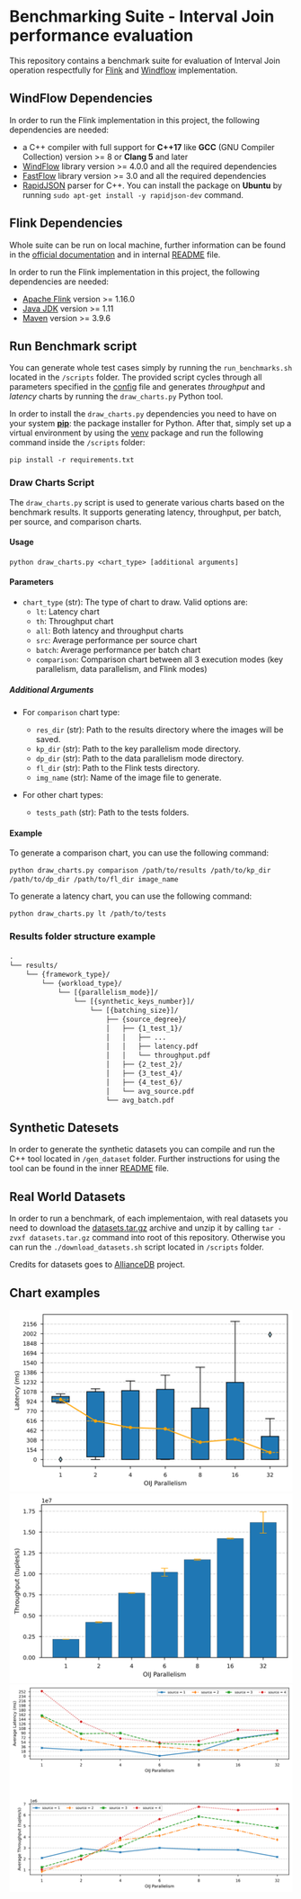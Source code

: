 # Benchmarking Suite - Interval Join performance evaluation

This repository contains a benchmark suite for evaluation of Interval Join operation respectfully for [Flink](https://flink.apache.org/) and [Windflow](https://paragroup.github.io/WindFlow/) implementation.

## WindFlow Dependencies

In order to run the Flink implementation in this project, the following dependencies are needed:
* a C++ compiler with full support for **C++17** like **GCC** (GNU Compiler Collection) version >= 8 or **Clang 5** and later
* [WindFlow](https://github.com/ParaGroup/WindFlow/releases) library version >= 4.0.0 and all the required dependencies
* [FastFlow](https://github.com/fastflow/fastflow/releases) library version >= 3.0 and all the required dependencies
* [RapidJSON](https://rapidjson.org/) parser for C++. You can install the package on **Ubuntu** by running `sudo apt-get install -y rapidjson-dev` command.

## Flink Dependencies

Whole suite can be run on local machine, further information can be found in the [official documentation](https://nightlies.apache.org/flink/flink-docs-release-1.16/docs/dev/dataset/local_execution/) and in internal [README](https://github.com/DropB1t/IntervalJoinBenchmarks/tree/main/flink) file.

In order to run the Flink implementation in this project, the following dependencies are needed:
* [Apache Flink](https://nightlies.apache.org/flink/flink-docs-release-1.16/) version >= 1.16.0
* [Java JDK](https://openjdk.java.net/install/) version >= 1.11
* [Maven](https://maven.apache.org/install.html) version >= 3.9.6

## Run Benchmark script
You can generate whole test cases simply by running the `run_benchmarks.sh` located in the `/scripts` folder. The provided script cycles through all parameters specified in the [config](./scripts/config) file and generates *throughput* and *latency* charts by running the `draw_charts.py` Python tool.

In order to install the `draw_charts.py` dependencies you need to have on your system [**pip**](https://github.com/pypa/pip): the package installer for Python.
After that, simply set up a virtual environment by using the [venv](https://docs.python.org/3/library/venv.html) package and run the following command inside the `/scripts` folder:

```
pip install -r requirements.txt
```

### Draw Charts Script

The `draw_charts.py` script is used to generate various charts based on the benchmark results. It supports generating latency, throughput, per batch, per source, and comparison charts.

#### Usage

```
python draw_charts.py <chart_type> [additional arguments]
```

#### Parameters

- `chart_type` (str): The type of chart to draw. Valid options are:
  - `lt`: Latency chart
  - `th`: Throughput chart
  - `all`: Both latency and throughput charts
  - `src`: Average performance per source chart
  - `batch`: Average performance per batch chart
  - `comparison`: Comparison chart between all 3 execution modes (key parallelism, data parallelism, and Flink modes)

##### Additional Arguments

- For `comparison` chart type:
  - `res_dir` (str): Path to the results directory where the images will be saved.
  - `kp_dir` (str): Path to the key parallelism mode directory.
  - `dp_dir` (str): Path to the data parallelism mode directory.
  - `fl_dir` (str): Path to the Flink tests directory.
  - `img_name` (str): Name of the image file to generate.

- For other chart types:
  - `tests_path` (str): Path to the tests folders.

#### Example

To generate a comparison chart, you can use the following command:

```
python draw_charts.py comparison /path/to/results /path/to/kp_dir /path/to/dp_dir /path/to/fl_dir image_name
```

To generate a latency chart, you can use the following command:

```
python draw_charts.py lt /path/to/tests
```

### Results folder structure example
```
.
└── results/
    └── {framework_type}/
        └── {workload_type}/
            └── [{parallelism_mode}]/
                └── [{synthetic_keys_number}]/
                    └── [{batching_size}]/
                        ├── {source_degree}/
                        │   ├── {1_test_1}/
                        │   │   ├── ...
                        │   │   ├── latency.pdf
                        │   │   └── throughput.pdf
                        │   ├── {2_test_2}/
                        │   ├── {3_test_4}/
                        │   ├── {4_test_6}/
                        │   └── avg_source.pdf
                        └── avg_batch.pdf
```


## Synthetic Datesets
In order to generate the synthetic datasets you can compile and run the C++ tool located in `/gen_dataset` folder. Further instructions for using the tool can be found in the inner [README](https://github.com/DropB1t/IntervalJoinBenchmarks/tree/main/gen_dataset) file.

## Real World Datasets
In order to run a benchmark, of each implementaion, with real datasets you need to download the [datasets.tar.gz](https://www.dropbox.com/scl/fi/y4qkcvci7yqcypg41tu85/datasets.tar.gz?rlkey=6o2d4byhx95d860pojddka4iq&dl=0) archive and unzip it by calling `tar -zvxf datasets.tar.gz` command into root of this repository. Otherwise you can run the `./download_datasets.sh` script located in `/scripts` folder.

Credits for datasets goes to [AllianceDB](https://github.com/intellistream/AllianceDB/blob/master/docs/README.md) project.

## Chart examples
![Latency chart](./imgs/latency.svg)
![Throughput chart](./imgs/throughput.svg)
![Per source chart metrics](./imgs/avg_source.svg)

